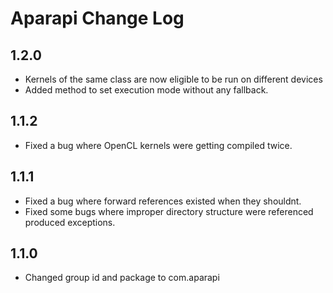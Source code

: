 # Aparapi Change Log

## 1.2.0

* Kernels of the same class are now eligible to be run on different devices
* Added method to set execution mode without any fallback.

## 1.1.2

* Fixed a bug where OpenCL kernels were getting compiled twice.

## 1.1.1

* Fixed a bug where forward references existed when they shouldnt.
* Fixed some bugs where improper directory structure were referenced produced exceptions.

## 1.1.0

* Changed group id and package to com.aparapi